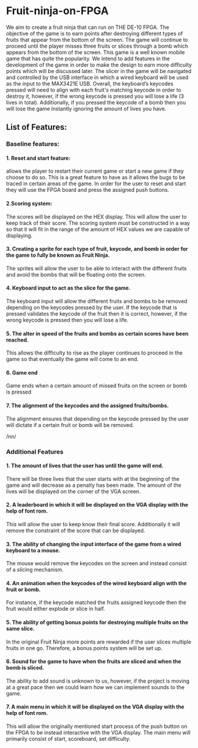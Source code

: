 # Fruit-ninja-on-FPGA
We aim to create a fruit ninja that can run on THE DE-10 FPGA. The objective of the game is to earn points after destroying different types of fruits that appear from the bottom of the screen. The game will continue to proceed until the player misses three fruits or slices through a bomb which appears from the bottom of the screen. This game is a well known mobile game that has quite the popularity. We intend to add features in the development of the game in order to make the design to earn more difficulty points which will be discussed later. The slicer in the game will be navigated and controlled by the USB interface in which a wired keyboard will be used as the input to the MAX3421E USB. Overall, the keyboard’s keycodes pressed will need to align with each fruit's matching keycode in order to destroy it, however, if the wrong keycode is pressed you will lose a life (3 lives in total). Additionally, if you pressed the keycode of a bomb then you will lose the game instantly ignoring the amount of lives you have.


## List of Features:

### Baseline features:

#### 1. Reset and start feature: 
allows the player to restart their current game or start a new game if they choose to do so. This is a great feature to have as it allows the bugs to be traced in certain areas of the game. In order for the user to reset and start they will use the FPGA board and press the assigned push buttons. 

#### 2.Scoring system:
The scores will be displayed on the HEX display. This will allow the user to keep track of their score. The scoring system must be constructed in a way so that it will fit in the range of the amount of HEX values we are capable of displaying.

#### 3. Creating a sprite for each type of fruit, keycode, and bomb in order for the game to fully be known as Fruit Ninja.
The sprites will allow the user to be able to interact with the different fruits and avoid the bombs that will be floating onto the screen. 

#### 4. Keyboard input to act as the slice for the game. 
The keyboard input will allow the different fruits and bombs to be removed depending on the keycodes pressed by the user. If the keycode that is pressed validates the keycode of the fruit then it is correct, however, if the wrong keycode is pressed then you will lose a life. 

#### 5. The alter in speed of the fruits and bombs as certain scores have been reached.
This allows the difficulty to rise as the player continues to proceed in the game so that eventually the game will come to an end. 

#### 6. Game end
Game ends when a certain amount of missed fruits on the screen or bomb is pressed

#### 7. The alignment of the keycodes and the assigned fruits/bombs. 
The alignment ensures that depending on the keycode pressed by the user will dictate if a certain fruit or bomb will be removed. 

/nn/

### Additional Features

#### 1. The amount of lives that the user has until the game will end. 
There will be three lives that the user starts with at the beginning of the game and will decrease as a penalty has been made. The amount of the lives will be displayed on the corner of the VGA screen.

#### 2. A leaderboard in which it will be displayed on the VGA display with the help of font rom.
This will allow the user to keep know their final score. Additionally it will remove the constraint of the score that can be displayed. 

#### 3. The ability of changing the input interface of the game from a wired keyboard to a mouse. 
The mouse would remove the keycodes on the screen and instead consist of a slicing mechanism.

#### 4. An animation when the keycodes of the wired keyboard align with the fruit or bomb.
For instance, if the keycode matched the fruits assigned keycode then the fruit would either explode or slice in half.

#### 5. The ability of getting bonus points for destroying multiple fruits on the same slice.
In the original Fruit Ninja more points are rewarded if the user slices multiple fruits in one go. Therefore, a bonus points system will be set up. 

#### 6. Sound for the game to have when the fruits are sliced and when the bomb is sliced.
The ability to add sound is unknown to us, however, if the project is moving at a great pace then we could learn how we can implement sounds to the game. 

#### 7. A main menu in which it will be displayed on the VGA display with the help of font rom.
This will allow the originally mentioned start process of the push button on the FPGA to be instead interactive with the VGA display. The main menu will primarily consist of start, scoreboard, set difficulty. 
